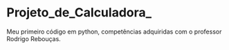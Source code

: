 # Projeto_de_Calculadora_
 Meu primeiro código em python, competências adquiridas com o professor Rodrigo Rebouças.
